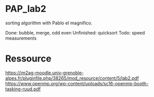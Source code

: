 # PAP_lab2
sorting algorithm with Pablo el magnifico.

Done: bubble, merge, odd even
Unfinished: quicksort
Todo: speed measurements

# Ressource
https://im2ag-moodle.univ-grenoble-alpes.fr/pluginfile.php/38265/mod_resource/content/5/lab2.pdf
https://www.openmp.org/wp-content/uploads/sc16-openmp-booth-tasking-ruud.pdf
